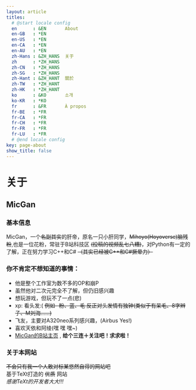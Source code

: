 ```yaml
---
layout: article
titles:
  # @start locale config
  en      : &EN       About
  en-GB   : *EN
  en-US   : *EN
  en-CA   : *EN
  en-AU   : *EN
  zh-Hans : &ZH_HANS  关于
  zh      : *ZH_HANS
  zh-CN   : *ZH_HANS
  zh-SG   : *ZH_HANS
  zh-Hant : &ZH_HANT  關於
  zh-TW   : *ZH_HANT
  zh-HK   : *ZH_HANT
  ko      : &KO       소개
  ko-KR   : *KO
  fr      : &FR       À propos
  fr-BE   : *FR
  fr-CA   : *FR
  fr-CH   : *FR
  fr-FR   : *FR
  fr-LU   : *FR
  # @end locale config
key: page-about
show_title: false
---
```

# 关于
## MicGan
### 基本信息
MicGan，一个~~名副其实~~的肝帝，原名一只小肝同学，~~Mihoyo(Hoyoverse)脑残粉~~,也是一位花粉，常驻于B站科技区 ~~(投稿的视频乱七八糟)~~，对Python有一定的了解，正在努力学习C++和C# ~~（其实已经被C++和C#撅晕力）~~

### 你不肯定不想知道的事情：
- 他是整个工作室为数不多的OP和崩P
- 虽然他对二次元完全不了解，但仍旧感兴趣
- 想玩游戏，但玩不了一点(悲)
- xp: 看头发:( ~~例如- 粉、蓝、毛 反正对头发情有独钟(类似于有呆毛、8字辫子、M刘海......)~~
- 飞友，主要对A320neo系列感兴趣，(Airbus Yes!)
- 喜欢天依和阿绫(嘿 嘿 嘿~)
- [MicGan的B站主页](https://space.bilibili.com/1028045655) , **给个三连＋关注吧！求求啦！**  
  
### 关于本网站
~~不会只有我一个人敢对标某悠然自得的网站吧~~  
基于TeXt打造的
~~优质~~
网站  
_感谢TeXt的开发者大大!!!_
